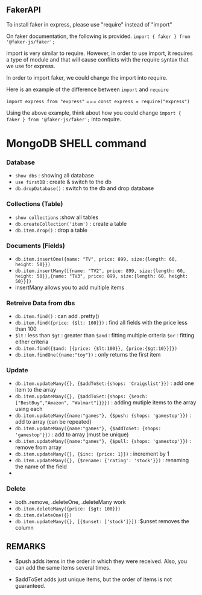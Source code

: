 ## FakerAPI

To install faker in express, please use "require" instead of "import"

On faker documentation, the following is provided.
``` import { faker } from '@faker-js/faker'; ```

import is very similar to require. However, in order to use import, it requires a type of module and that will cause conflicts with the require syntax that we use for express. 

In order to import faker, we could change the import into require. 

Here is an example of the difference between ```import``` and ```require```

```import express from "express"``` === ```const express = require("express")```

Using the above example, think about how you could change ``` import { faker } from '@faker-js/faker'; ``` into require. 

# MongoDB SHELL command
### Database
- `show dbs` : showing all database
- `use firstDB` : create & switch to the db
- `db.dropDatabase()` : switch to the db and drop database

### Collections (Table)
- `show collections` :show all tables
- `db.createCollection('item')` : create a table
- `db.item.drop()` : drop a table

### Documents (Fields)
- `db.item.insertOne({name: "TV", price: 899, size:{length: 60, height: 50}})` 
- `db.item.insertMany([{name: "TV2", price: 899, size:{length: 60, height: 50}},{name: "TV3", price: 899, size:{length: 60, height: 50}}])` 
- insertMany allows you to add multiple items


### Retreive Data from dbs
- `db.item.find()`  : can add .pretty()
- `db.item.find({price: {$lt: 100}})` : find all fields with the price less than 100
- `$lt` : less than  `$gt` : greater than `$and` : fitting multiple criteria `$or` : fitting either criteria 
- `db.item.find({$and: [{price: {$lt:100}}, {price:{$gt:10}}]})`  
- `db.item.findOne({name:"toy"})` : only returns the first item 

### Update
- `db.item.updateMany({}, {$addToSet:{shops: 'Craigslist'}})` : add one item to the array
- `db.item.updateMany({}, {$addToSet:{shops: {$each:["BestBuy","Amazon", "Walmart"]}}})` :  adding mutiple items to the array using each
- `db.item.updateMany({name:"games"}, {$push: {shops: 'gamestop'}})` : add to array (can be repeated)
- `db.item.updateMany({name:"games"}, {$addToSet: {shops: 'gamestop'}})` : add to array (must be unique)
- `db.item.updateMany({name:"games"}, {$pull: {shops: 'gamestop'}})` : remove from array
- `db.item.updateMany({}, {$inc: {price: 1}})` : increment by 1 
- `db.item.updateMany({}, {$rename: {'rating': 'stock'}})` : renaming the name of the field
- 

### Delete
- both .remove, .deleteOne, .deleteMany work
- `db.item.deleteMany({price: {$gt: 100}})` 
- `db.item.deleteOne({})`
- `db.item.updateMany({}, [{$unset: ['stock']}])` :$unset removes the column


## REMARKS
- $push adds items in the order in which they were received. Also, you can add the same items several times.

- $addToSet adds just unique items, but the order of items is not guaranteed.



